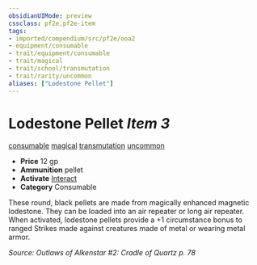 ```yaml
---
obsidianUIMode: preview
cssclass: pf2e,pf2e-item
tags:
- imported/compendium/src/pf2e/ooa2
- equipment/consumable
- trait/equipment/consumable
- trait/magical
- trait/school/transmutation
- trait/rarity/uncommon
aliases: ["Lodestone Pellet"]
---
```

# Lodestone Pellet *Item 3*  
[consumable](consumable.md)  [magical](magical.md)  [transmutation](transmutation.md)  [uncommon](uncommon.md)  

- **Price** 12 gp
- **Ammunition** pellet
- **Activate** [Interact](interact.md)
- **Category** Consumable

These round, black pellets are made from magically enhanced magnetic lodestone. They can be loaded into an air repeater or long air repeater. When activated, lodestone pellets provide a +1 circumstance bonus to ranged Strikes made against creatures made of metal or wearing metal armor.

*Source: Outlaws of Alkenstar #2: Cradle of Quartz p. 78*